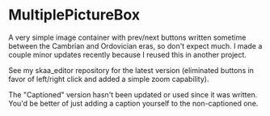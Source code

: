 # MultiplePictureBox
A very simple image container with prev/next buttons written sometime between the Cambrian and Ordovician eras, so don't expect much. I made a couple minor updates recently because I reused this in another project. 

See my skaa_editor repository for the latest version (eliminated buttons in favor of left/right click and added a simple zoom capability).

The "Captioned" version hasn't been updated or used since it was written. You'd be better of just adding a caption yourself to the non-captioned one.
